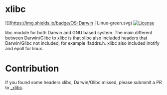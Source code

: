 # xlibc
![](https://img.shields.io/badge/OS-Darwin | Linux-green.svg)
[![License](https://img.shields.io/badge/License-BSD%202--Clause-orange.svg)](https://opensource.org/licenses/BSD-2-Clause)

libc module for both Darwin and GNU based system. The main different between Darwin/Glibc to xlibc is that xlibc also included headers that Darwin/Glibc not included, for example ifaddrs.h. xlibc also included inotify and epoll for linux.

# Contribution

If you found some headers xlibc, Darwin/Glibc missed, please submmit a PR to [_xlibc](https://github.com/projectSX0/_xlibc.git).
